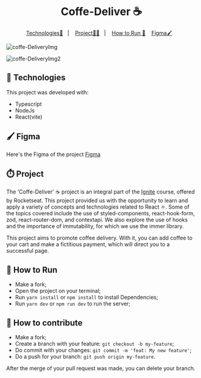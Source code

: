 

<p align = "center" >
  <h1 align="center"> Coffe-Deliver ☕</h1>
</p>

<p align="center">
  <a href="#-Technologies">Technologies🚀</a>&nbsp;&nbsp;&nbsp;|&nbsp;&nbsp;&nbsp;
  <a href="#-Project">Project🧑‍💻</a>&nbsp;&nbsp;&nbsp;|&nbsp;&nbsp;&nbsp;
    <a href="#-How-to-Run">How to Run 🏃</a>&nbsp;&nbsp;&nbsp;
     <a href="#-Figma">Figma🖌️</a>&nbsp;&nbsp;&nbsp;
</p>

![coffe-DeliveryImg](https://github.com/BrunodaSilvaLeite/Coffe-Deliver/assets/72769991/0300f958-2124-42d6-88f8-fa2c651ca662)

![coffe-DeliveryImg2](https://github.com/BrunodaSilvaLeite/Coffe-Deliver/assets/72769991/649efbba-e1e7-45d5-9572-8a28800b6f88)

## 🚀 Technologies

This project was developed with:

- Typescript
- NodeJs
- React(vite)


## 🖌️ Figma 
Here's the Figma of the project [Figma](https://www.figma.com/file/5yT9ZzZmRQRS4yivGGB3pl/Coffee-Delivery-%E2%80%A2-Desafio-React/duplicate?type=design&node-id=2-12&mode=design)


## ⏱️ Project

The 'Coffe-Deliver' ☕ project is an integral part of the [Ignite](https://app.rocketseat.com.br/ignite/react-js-2022) course, offered by Rocketseat. This project provided us with the opportunity to learn and apply a variety of concepts and technologies related to React ⚛️. Some of the topics covered include the use of styled-components, react-hook-form, zod, react-router-dom, and contextapi. We also explore the use of hooks and the importance of immutability, for which we use the immer library.

This project aims to promote coffee delivery. With it, you can add coffee to your cart and make a fictitious payment, which will direct you to a successful page. 


## 🏃 How to Run

- Make a fork;
- Open the project on your terminal;
- Run `yarn install` or `npm install` to install Dependencies;
- Run `yarn dev` or `npm run dev` to run the server;

## 🤔 How to contribute

- Make a fork;
- Create a branch with your feature: `git checkout -b my-feature`;
- Do commit with your changes: `git commit -m 'feat: My new feature'`;
- Do a push for your branch: `git push origin my-feature`.

After the merge of your pull request was made, you can delete your branch.


